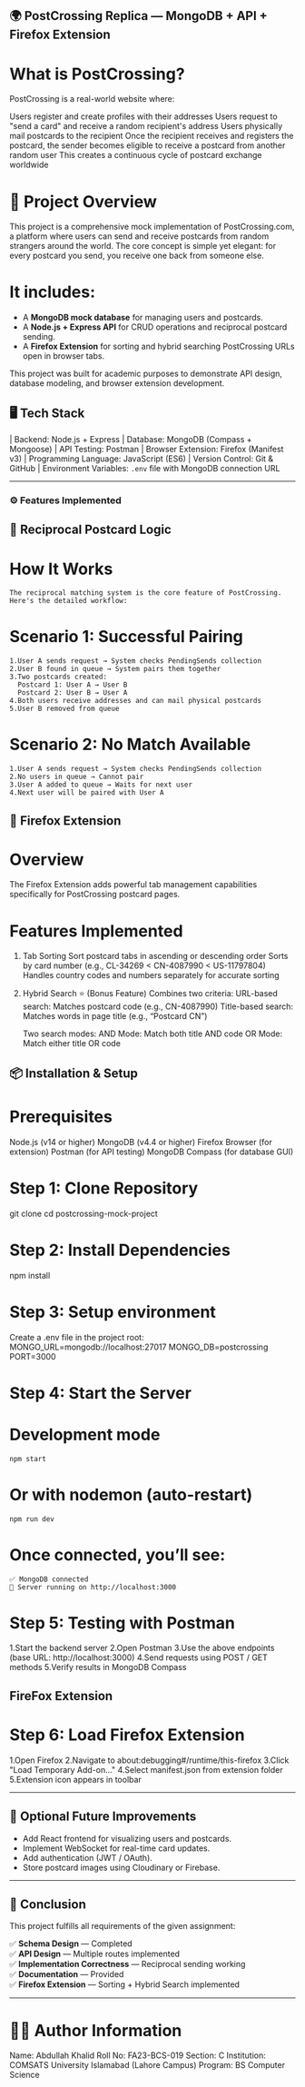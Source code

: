 ## 🌍 PostCrossing Replica — MongoDB + API + Firefox Extension

# What is PostCrossing?
PostCrossing is a real-world website where:

Users register and create profiles with their addresses
Users request to "send a card" and receive a random recipient's address
Users physically mail postcards to the recipient
Once the recipient receives and registers the postcard, the sender becomes eligible to receive a postcard from another random user
This creates a continuous cycle of postcard exchange worldwide

# 🎯 Project Overview
This project is a comprehensive mock implementation of PostCrossing.com, a platform where users can send and receive postcards from random strangers around the world. The core concept is simple yet elegant: for every postcard you send, you receive one back from someone else.

# It includes:
- A **MongoDB mock database** for managing users and postcards.
- A **Node.js + Express API** for CRUD operations and reciprocal postcard sending.
- A **Firefox Extension** for sorting and hybrid searching PostCrossing URLs open in browser tabs.

This project was built for academic purposes to demonstrate API design, database modeling, and browser extension development.

## 🖥️ Tech Stack

| Backend:  Node.js + Express 
| Database: MongoDB (Compass + Mongoose) 
| API Testing: Postman 
| Browser Extension:  Firefox (Manifest v3) 
| Programming Language: JavaScript (ES6) 
| Version Control:  Git & GitHub 
| Environment Variables:  `.env` file with MongoDB connection URL 

---

### ⚙️ Features Implemented
## 🔁 Reciprocal Postcard Logic
  # How It Works
    The reciprocal matching system is the core feature of PostCrossing. Here's the detailed workflow:

  # Scenario 1: Successful Pairing
    1.User A sends request → System checks PendingSends collection
    2.User B found in queue → System pairs them together
    3.Two postcards created:
      Postcard 1: User A → User B
      Postcard 2: User B → User A
    4.Both users receive addresses and can mail physical postcards
    5.User B removed from queue

  # Scenario 2: No Match Available
    1.User A sends request → System checks PendingSends collection
    2.No users in queue → Cannot pair
    3.User A added to queue → Waits for next user
    4.Next user will be paired with User A

## 🦊 Firefox Extension
# Overview
  The Firefox Extension adds powerful tab management capabilities specifically for PostCrossing postcard pages.

# Features Implemented
  1. Tab Sorting
    Sort postcard tabs in ascending or descending order
    Sorts by card number (e.g., CL-34269 < CN-4087990 < US-11797804)
    Handles country codes and numbers separately for accurate sorting

  2. Hybrid Search ⭐ (Bonus Feature)
    Combines two criteria:
      URL-based search: Matches postcard code (e.g., CN-4087990)
      Title-based search: Matches words in page title (e.g., “Postcard CN”)

      Two search modes:
        AND Mode: Match both title AND code
        OR Mode: Match either title OR code


## 📦 Installation & Setup
# Prerequisites

Node.js (v14 or higher)
MongoDB (v4.4 or higher)
Firefox Browser (for extension)
Postman (for API testing)
MongoDB Compass (for database GUI)

# Step 1: Clone Repository
  git clone <your-repository-url>
  cd postcrossing-mock-project

# Step 2: Install Dependencies
  npm install

# Step 3: Setup environment
  Create a .env file in the project root:
    MONGO_URL=mongodb://localhost:27017
    MONGO_DB=postcrossing
    PORT=3000

# Step 4: Start the Server
  # Development mode
    npm start
  # Or with nodemon (auto-restart)
    npm run dev
  
  # Once connected, you’ll see:
    ✅ MongoDB connected
    🚀 Server running on http://localhost:3000

# Step 5: Testing with Postman
  1.Start the backend server
  2.Open Postman
  3.Use the above endpoints (base URL: http://localhost:3000)
  4.Send requests using POST / GET methods
  5.Verify results in MongoDB Compass

## FireFox Extension
# Step 6: Load Firefox Extension
  1.Open Firefox
  2.Navigate to about:debugging#/runtime/this-firefox
  3.Click "Load Temporary Add-on..."
  4.Select manifest.json from extension folder
  5.Extension icon appears in toolbar

---

## 🧠 Optional Future Improvements

- Add React frontend for visualizing users and postcards.
- Implement WebSocket for real-time card updates.
- Add authentication (JWT / OAuth).
- Store postcard images using Cloudinary or Firebase.

---

## 🏁 Conclusion

This project fulfills all requirements of the given assignment:

✅ **Schema Design** — Completed  
✅ **API Design** — Multiple routes implemented  
✅ **Implementation Correctness** — Reciprocal sending working  
✅ **Documentation** — Provided  
✅ **Firefox Extension** — Sorting + Hybrid Search implemented  

---

# 👨‍💻 Author Information
Name: Abdullah Khalid
Roll No: FA23-BCS-019
Section: C
Institution: COMSATS University Islamabad (Lahore Campus)
Program: BS Computer Science
